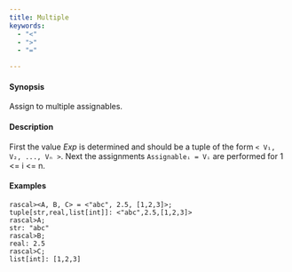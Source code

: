 ```yaml
---
title: Multiple
keywords:
  - "<"
  - ">"
  - "="

---
```


#### Synopsis

Assign to multiple assignables.

#### Description

First the value _Exp_ is determined and should be a tuple of the form `< V₁, V₂, ..., Vₙ >`.
Next the assignments `Assignableᵢ = Vᵢ` are performed for 1 \<= i \<= n.

#### Examples


```rascal-shell 
rascal><A, B, C> = <"abc", 2.5, [1,2,3]>;
tuple[str,real,list[int]]: <"abc",2.5,[1,2,3]>
rascal>A;
str: "abc"
rascal>B;
real: 2.5
rascal>C;
list[int]: [1,2,3]
```



